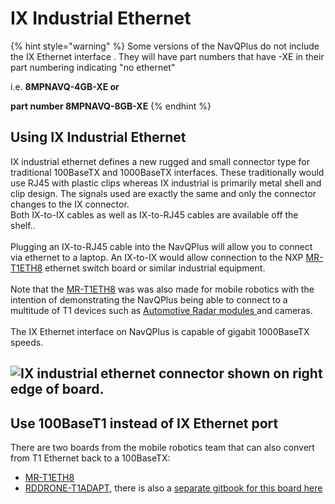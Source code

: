 # IX Industrial Ethernet

{% hint style="warning" %}
Some versions of the NavQPlus do not include the IX Ethernet interface . They will have part numbers that  have -XE in their part numbering indicating "no ethernet"

i.e. **8MPNAVQ-4GB-XE or**&#x20;

**part number 8MPNAVQ-8GB-XE**
{% endhint %}

## Using IX Industrial Ethernet

IX industrial ethernet defines a new rugged and small connector type for traditional 100BaseTX  and 1000BaseTX interfaces. These traditionally would use RJ45 with plastic clips whereas IX industrial is primarily metal shell and clip design. The signals used are exactly the same and only the connector changes to the IX connector. \
Both  IX-to-IX cables as well as IX-to-RJ45 cables are available off the shelf..\
\
Plugging an IX-to-RJ45 cable into the NavQPlus will allow you to connect via ethernet to a laptop. An IX-to-IX would allow connection to the NXP [MR-T1ETH8](https://www.nxp.com/products/security-and-authentication/authentication/sja1110-100base-t1-multi-gig-ethernet-switch-example-board:MR-T1ETH8) ethernet switch board or similar industrial equipment. \
\
Note that the [MR-T1ETH8](https://www.nxp.com/products/security-and-authentication/authentication/sja1110-100base-t1-multi-gig-ethernet-switch-example-board:MR-T1ETH8) was was also made for mobile robotics with the intention of demonstrating the NavQPlus being able to connect to a multitude of T1 devices such as [Automotive Radar modules ](https://www.smartmicro.com/automotive-radar/drvegrd-169)and cameras.\
\
The IX Ethernet interface on NavQPlus is capable of gigabit 1000BaseTX speeds.

## ![IX industrial ethernet connector shown on right edge of board.](<../../.gitbook/assets/NavQPlus 20210930\_162135.jpg>)

## Use 100BaseT1 instead of IX Ethernet port

There are two boards from the mobile robotics team that can also convert from T1 Ethernet back to a 100BaseTX:

* [MR-T1ETH8](https://www.nxp.com/design/development-boards/analog-toolbox/sja1110-100base-t1-multi-gig-ethernet-switch-example-board:MR-T1ETH8)
* [RDDRONE-T1ADAPT](https://www.nxp.com/products/interfaces/ethernet-/automotive-ethernet-phys/ethernet-media-converter-for-drones-rovers-mobile-robotics-and-automotive:RDDRONE-T1ADAPT), there is also a [separate gitbook for this board here](https://app.gitbook.com/o/-L9GLsni4p7csCR7QCJ8/s/-M9tTGlc2SB\_GfvlG8d4/)
